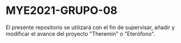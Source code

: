 # MYE2021-GRUPO-08
El presente repositorio se utilizará con el fin de supervisar, añadir y modificar el avance del proyecto "Theremin" o "Eterófono".
